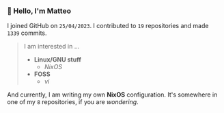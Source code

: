 ### 👋 Hello, I'm Matteo

I joined GitHub on `25/04/2023`.
I contributed to `19` repositories and made `1339` commits.

> I am interested in ...
> 
> - **Linux/GNU stuff**
>     - *NixOS*
> - **FOSS**
>   - *vi*

And currently, I am writing my own **NixOS** configuration. It's somewhere in one of my `8` repositories, if you are *wondering*.
